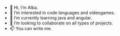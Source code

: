 - 👋 Hi, I’m Alba.
- 👀 I’m interested in code languages and videogames.
- 🌱 I’m currently learning java and angular.
- 💞️ I’m looking to collaborate on all types of projects.
- 📫 You can write me.
